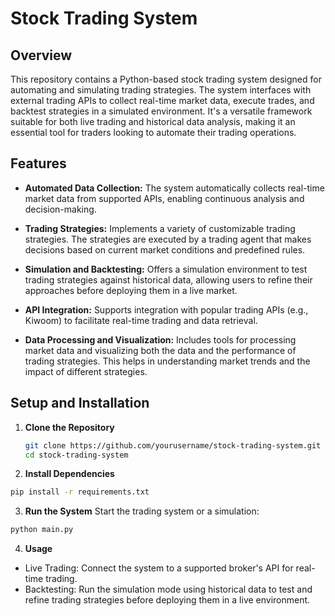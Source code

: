 # Stock Trading System 

## Overview

This repository contains a Python-based stock trading system designed for automating and simulating trading strategies. The system interfaces with external trading APIs to collect real-time market data, execute trades, and backtest strategies in a simulated environment. It's a versatile framework suitable for both live trading and historical data analysis, making it an essential tool for traders looking to automate their trading operations.

## Features

- **Automated Data Collection:** The system automatically collects real-time market data from supported APIs, enabling continuous analysis and decision-making.
  
- **Trading Strategies:** Implements a variety of customizable trading strategies. The strategies are executed by a trading agent that makes decisions based on current market conditions and predefined rules.

- **Simulation and Backtesting:** Offers a simulation environment to test trading strategies against historical data, allowing users to refine their approaches before deploying them in a live market.

- **API Integration:** Supports integration with popular trading APIs (e.g., Kiwoom) to facilitate real-time trading and data retrieval.

- **Data Processing and Visualization:** Includes tools for processing market data and visualizing both the data and the performance of trading strategies. This helps in understanding market trends and the impact of different strategies.

## Setup and Installation

1. **Clone the Repository**
   ```bash
   git clone https://github.com/yourusername/stock-trading-system.git
   cd stock-trading-system
   ```

2. **Install Dependencies**
  ```bash
  pip install -r requirements.txt
  ```

3. **Run the System**
Start the trading system or a simulation:
  ```bash
  python main.py
  ```

4. **Usage**
- Live Trading: Connect the system to a supported broker's API for real-time trading.
- Backtesting: Run the simulation mode using historical data to test and refine trading strategies before deploying them in a live environment.
